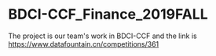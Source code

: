 # BDCI-CCF_Finance_2019FALL
The project is our team's work in BDCI-CCF and the link is https://www.datafountain.cn/competitions/361
